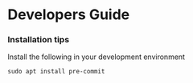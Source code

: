 # Developers Guide

### Installation tips

Install the following in your development environment
```
sudo apt install pre-commit

```